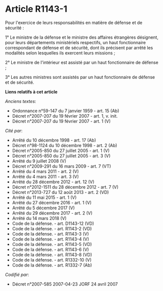 # Article R1143-1

Pour l'exercice de leurs responsabilités en matière de défense et de sécurité :

1° Le ministre de la défense et le ministre des affaires étrangères désignent, pour leurs départements ministériels
respectifs, un haut fonctionnaire correspondant de défense et de sécurité, dont ils précisent par arrêté les modalités selon
lesquelles ils exercent leurs missions ;

2° Le ministre de l'intérieur est assisté par un haut fonctionnaire de défense ;

3° Les autres ministres sont assistés par un haut fonctionnaire de défense et de sécurité.

**Liens relatifs à cet article**

_Anciens textes_:

  - Ordonnance n°59-147 du 7 janvier 1959 - art. 15 (Ab)
  - Décret n°2007-207 du 19 février 2007 - art. 1, v. init.
  - Décret n°2007-207 du 19 février 2007 - art. 1 (V)

_Cité par_:

  - Arrêté du 10 décembre 1998 - art. 17 (Ab)
  - Décret n°98-1124 du 10 décembre 1998 - art. 2 (Ab)
  - Décret n°2005-850 du 27 juillet 2005 - art. 1 (V)
  - Décret n°2005-850 du 27 juillet 2005 - art. 3 (V)
  - Arrêté du 9 juillet 2008 (V)
  - Décret n°2009-291 du 16 mars 2009 - art. 7 (VT)
  - Arrêté du 4 mars 2011 - art. 2 (V)
  - Arrêté du 4 mars 2011 - art. 3 (V)
  - Arrêté du 28 décembre 2012 - art. 12 (V)
  - Décret n°2012-1511 du 28 décembre 2012 - art. 7 (V)
  - Décret n°2013-727 du 12 août 2013 - art. 2 (VD)
  - Arrêté du 11 mai 2015 - art. 1 (V)
  - Arrêté du 27 décembre 2016 - art. 1 (V)
  - Arrêté du 5 décembre 2017 (V)
  - Arrêté du 29 décembre 2017 - art. 2 (V)
  - Arrêté du 14 mars 2018 (V)
  - Code de la défense. - art. D1143-12 (VD)
  - Code de la défense. - art. R1143-2 (VD)
  - Code de la défense. - art. R1143-3 (V)
  - Code de la défense. - art. R1143-4 (V)
  - Code de la défense. - art. R1143-5 (VD)
  - Code de la défense. - art. R1143-6 (V)
  - Code de la défense. - art. R1143-8 (VD)
  - Code de la défense. - art. R1332-10 (V)
  - Code de la défense. - art. R1332-7 (Ab)

_Codifié par_:

  - Décret n°2007-585 2007-04-23 JORF 24 avril 2007
